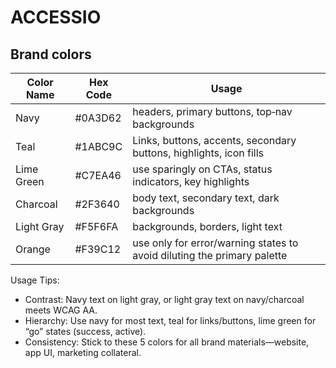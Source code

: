 # ACCESSIO

## Brand colors

| Color Name | Hex Code | Usage |
|------------|----------|-------|
| Navy       | #0A3D62  | headers, primary buttons, top‐nav backgrounds |
| Teal       | #1ABC9C  | Links, buttons, accents, secondary buttons, highlights, icon fills |
| Lime Green | #C7EA46  | use sparingly on CTAs, status indicators, key highlights |
| Charcoal   | #2F3640  | body text, secondary text, dark backgrounds |
| Light Gray | #F5F6FA  | backgrounds, borders, light text |
| Orange     | #F39C12  | use only for error/warning states to avoid diluting the primary palette |



Usage Tips:
- Contrast: Navy text on light gray, or light gray text on navy/charcoal meets WCAG AA.
- Hierarchy: Use navy for most text, teal for links/buttons, lime green for “go” states (success, active).
- Consistency: Stick to these 5 colors for all brand materials—website, app UI, marketing collateral.
